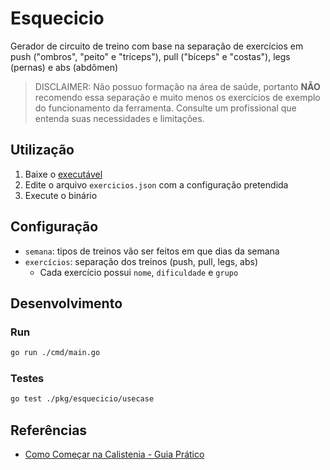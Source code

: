 # Esquecicio

Gerador de circuito de treino com base na separação de exercícios em push ("ombros", "peito" e "tríceps"), pull ("bíceps" e "costas"), legs (pernas) e abs (abdômen)

> DISCLAIMER: Não possuo formação na área de saúde, portanto **NÃO** recomendo essa separação e muito menos os exercícios de exemplo do funcionamento da ferramenta. Consulte um profissional que entenda suas necessidades e limitações.

## Utilização

1. Baixe o [executável](https://github.com/nenitf/esquecicio/releases)
2. Edite o arquivo `exercicios.json` com a configuração pretendida
3. Execute o binário

## Configuração

- `semana`: tipos de treinos vão ser feitos em que dias da semana
- `exercícios`: separação dos treinos (push, pull, legs, abs)
    - Cada exercício possui `nome`, `dificuldade` e `grupo`

## Desenvolvimento

### Run

```sh
go run ./cmd/main.go
```

### Testes

```sh
go test ./pkg/esquecicio/usecase
```

## Referências

- [Como Começar na Calistenia - Guia Prático](https://bookdown.org/kaiquegalois/guia_pratico/como-organizar-seus-treinos.html#intermedi%C3%A1rio---push-pull)
